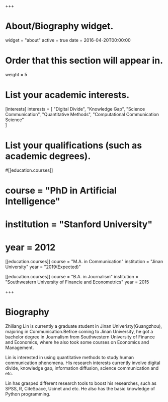 +++
# About/Biography widget.
widget = "about"
active = true
date = 2016-04-20T00:00:00

# Order that this section will appear in.
weight = 5

# List your academic interests.
[interests]
  interests = [
    "Digital Divide",
    "Knowledge Gap",
    "Science Communication",
	"Quantitative Methods",
	"Computational Communication Science"	
  ]

# List your qualifications (such as academic degrees).
#[[education.courses]]
#  course = "PhD in Artificial Intelligence"
#  institution = "Stanford University"
#  year = 2012

[[education.courses]]
  course = "M.A. in Communication"
  institution = "Jinan University"
  year = "2019(Expected)"

[[education.courses]]
  course = "B.A. in Journalism"
  institution = "Southwestern University of Financie and Econometrics"
  year = 2015
 
+++

# Biography

Zhiliang Lin is currently a graduate student in Jinan Univeristy(Guangzhou), majoring in Communication.Befroe coming to Jinan University, he got a bachelor degree in Journalism from Southwestern University of Finance and Economics, where he also took some courses on Economics and Management.

Lin is interested in using quantitative methods to study human communication phenomena. His research interests currently involve digital divide, knowledge gap, information diffusion, science communication and etc.

Lin has grasped different research tools to boost his researches, such as SPSS, R, CiteSpace, Ucinet and etc. He also has the basic knowledge of Python programming.